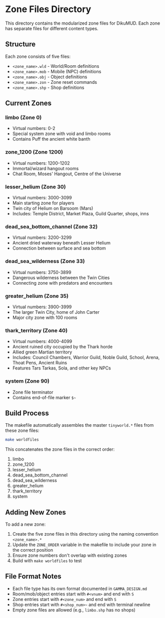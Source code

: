 # Zone Files Directory

This directory contains the modularized zone files for DikuMUD. Each zone has separate files for different content types.

## Structure

Each zone consists of five files:
- `<zone_name>.wld` - World/Room definitions
- `<zone_name>.mob` - Mobile (NPC) definitions
- `<zone_name>.obj` - Object definitions
- `<zone_name>.zon` - Zone reset commands
- `<zone_name>.shp` - Shop definitions

## Current Zones

### limbo (Zone 0)
- Virtual numbers: 0-2
- Special system zone with void and limbo rooms
- Contains Puff the ancient white banth

### zone_1200 (Zone 1200)
- Virtual numbers: 1200-1202
- Immortal/wizard hangout rooms
- Chat Room, Moses' Hangout, Centre of the Universe

### lesser_helium (Zone 30)
- Virtual numbers: 3000-3099
- Main starting zone for players
- Twin city of Helium on Barsoom (Mars)
- Includes: Temple District, Market Plaza, Guild Quarter, shops, inns

### dead_sea_bottom_channel (Zone 32)
- Virtual numbers: 3200-3299
- Ancient dried waterway beneath Lesser Helium
- Connection between surface and sea bottom

### dead_sea_wilderness (Zone 33)
- Virtual numbers: 3750-3899
- Dangerous wilderness between the Twin Cities
- Connecting zone with predators and encounters

### greater_helium (Zone 35)
- Virtual numbers: 3900-3999
- The larger Twin City, home of John Carter
- Major city zone with 100 rooms

### thark_territory (Zone 40)
- Virtual numbers: 4000-4099
- Ancient ruined city occupied by the Thark horde
- Allied green Martian territory
- Includes: Council Chambers, Warrior Guild, Noble Guild, School, Arena, Thoat Pens, Ancient Ruins
- Features Tars Tarkas, Sola, and other key NPCs

### system (Zone 90)
- Zone file terminator
- Contains end-of-file marker `$~`

## Build Process

The makefile automatically assembles the master `tinyworld.*` files from these zone files:

```bash
make worldfiles
```

This concatenates the zone files in the correct order:
1. limbo
2. zone_1200
3. lesser_helium
4. dead_sea_bottom_channel
5. dead_sea_wilderness
6. greater_helium
7. thark_territory
8. system

## Adding New Zones

To add a new zone:

1. Create the five zone files in this directory using the naming convention `<zone_name>.*`
2. Update the `ZONE_ORDER` variable in the makefile to include your zone in the correct position
3. Ensure zone numbers don't overlap with existing zones
4. Build with `make worldfiles` to test

## File Format Notes

- Each file type has its own format documented in `GAMMA_DESIGN.md`
- Room/mob/object entries start with `#<vnum>` and end with `S`
- Zone entries start with `#<zone_num>` and end with `S`
- Shop entries start with `#<shop_num>~` and end with terminal newline
- Empty zone files are allowed (e.g., `limbo.shp` has no shops)
